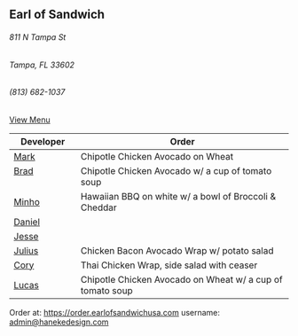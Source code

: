## Earl of Sandwich
###### 811 N Tampa St
###### Tampa, FL 33602
###### (813) 682-1037

[View Menu](https://www.earlofsandwichusa.com/menu/)

Developer     | Order
--------------|---------------------
[Mark](http://github.com/mark-smithtb)              | Chipotle Chicken Avocado on Wheat
[Brad](https://github.com/bself)                    | Chipotle Chicken Avocado w/ a cup of tomato soup
[Minho](https://github.com/minhochoi)               | Hawaiian BBQ on white w/ a bowl of Broccoli & Cheddar
[Daniel](https://github.come/dtartaglia)            | 
[Jesse](https://github.com/jessecurry)              | 
[Julius](https://github.com/jbzozowski)             | Chicken Bacon Avocado Wrap w/ potato salad
[Cory](https://github.com/Khaladin)                 | Thai Chicken Wrap, side salad with ceaser
[Lucas](https://github.com/LucasClaude)             | Chipotle Chicken Avocado on Wheat w/ a cup of tomato soup


Order at: https://order.earlofsandwichusa.com
username: admin@hanekedesign.com
